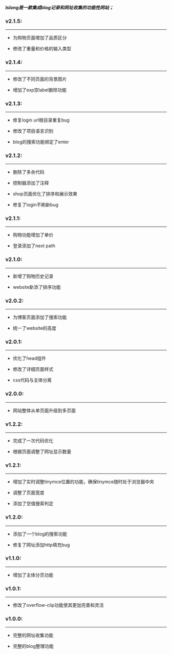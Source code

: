 ***lslong是一款集成blog记录和网址收集的功能性网站；***

### v2.1.5:

---

- 为购物页面增加了品质区分

- 修改了重量和价格的输入类型

### v2.1.4:

---

- 修改了不同页面的背景图片

- 增加了exp空label删除功能

### v2.1.3:

---

- 修复login url根目录重复bug

- 修改了项目语言识别

- blog的搜索功能绑定了enter

### v2.1.2:

---

- 删除了多余代码

- 控制器添加了注释

- shop页面优化了排序和展示效果

- 修复了login不刷新bug

### v2.1.1:

---

- 购物功能增加了单价

- 登录添加了next path

### v2.1.0:

---

- 新增了购物历史记录

- website新添了排序功能

### v2.0.2:

---

- 为博客页面添加了搜索功能

- 统一了website的高度

### v2.0.1:

---

- 优化了head组件

- 修改了详细页面样式

- css代码与主体分离

### v2.0.0:

---

- 网站整体从单页面升级到多页面

### v1.2.2:

---

- 完成了一次代码优化

- 根据页面调整了网址显示数量

### v1.2.1:

---

- 增加了实时调整tinymce位置的功能，确保tinymce随时处于浏览器中央

- 调整了页面宽度

- 添加了空值搜索判定

### v1.2.0:

---

- 添加了一个blog的搜索功能

- 修复了网址添加http填充bug

### v1.1.0:

---

- 增加了主体分页功能


### v1.0.1:

---

- 修改了overflow-clip功能使其更加完善和灵活


### v1.0.0:

---

- 完整的网址收集功能

- 完整的blog整理功能
